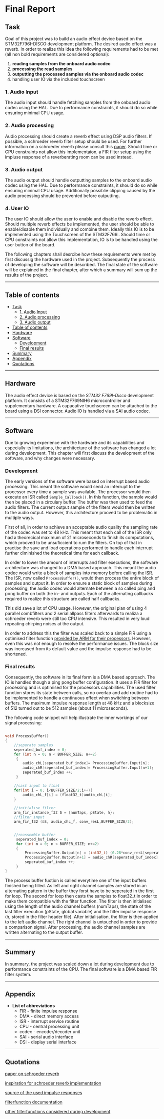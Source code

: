 # Final Report 

## Task
Goal of this project was to build an audio effect device based on the  STM32F796I-DISCO development platform. The desired audio effect was a reverb. In order to realize this idea the following requirements had to be met (all non bold requirements are considered optional):

1. __reading samples from the onboard audio codec__
2. __processing the read samples__
3. __outputting the processed samples via the onboard audio codec__
4. handling user IO via the included touchscreen

### 1. Audio Input
The audio input should handle fetching samples from the onboard audio codec using the HAL. Due to performance constraints, it should do so while ensuring minimal CPU usage.

### 2. Audio processing
Audio processing should create a reverb effect using DSP audio filters. If possible, a schroeder reverb filter setup should be used. For further information on a schroeder reverb please consult this [paper][Schröder reverb paper]. Should time or CPU constraints not allow this implementaion, a FIR filter setup using the impluse response of a reverberating room can be used instead. 

### 3. Audio output
The audio output should handle outputting samples to the onboard audio codec using the HAL. Due to performance constraints, it should do so while ensuring minimal CPU usage. Additionally possiblie clipping caused by the audio processing should be prevented before outputting.

### 4. User IO
The user IO should allow the user to enable and disable the reverb effect. Should multiple reverb effects be implemented, the user should be able to enable/disable them individually and combine them. Ideally this IO is to be implemented using the Touchscreen of the STM32F769I. Should time or CPU constraints not allow this implementation, IO is to be handled using the user button of the board.


The following chapters shall desrcibe how these requirements were met by first discussig the hardware used in the project. Subsequently the process of developing the software will be described. The final state of the software will be explained in the final chapter, after which a summary will sum up the results of the project. 

---

## Table of contents

  * [Task](#task)
    + [1. Audio Input](#1-audio-input)
    + [2. Audio processing](#2-audio-processing)
    + [3. Audio output](#3-audio-output)
  * [Table of contents](#table-of-contents)
  * [Hardware](#hardware)
  * [Software](#software)
    + [Development](#development)
    + [Final results](#final-results)
  * [Summary](#summary)
  * [Appendix](#appendix)
  * [Quotations](#quotations)


---

## Hardware
The audio effect device is based on the *STM32 F769I-Disco* development platform. It consists of a STM32F769NIH6 microcontroller and supplementary hardware. A capacative touchscreen can be attached to the board using a DSI connector. Audio IO is handled via a SAI audio codec. 

---

## Software
Due to growing experience with the hardware and its capabilities and especially its limitations, the architecture of the software has changed a lot during development. This chapter will first discuss the development of the software, and why changes were necessary. 

### Development
The early versions of the software were based on interrupt based audio processing. This meant the software would send an interrupt to the processor every time a sample was available. The processor would then execute an ISR called ```Sample_Callback()```. In this function, the sample would then be placed in a circulary buffer. The buffer was then used to feed the audio filters. The current output sample of the filters would then be written to the audio output. However, this architecture prooved to be problematic in multiple ways. 

First of all,  in order to achieve an acceptable audio quality the sampling rate of the codec was set to 48 kHz. This meant that each call of the ISR only had a theorecical maximum of 21 microseconds to finish its computations, which prooved to be unsuficcient to rum the filters. On top of that in practise the save and load operations performed to handle each interrupt further diminished the theoretical time for each callback. 

In order to lower the amount of interrupts and filter executions, the software architecture was changed to a DMA based approach. This meant the audio codec would write a block of samples into memory before calling the ISR. The ISR, now called ```ProcessBuffer()```, would then process the entire block of samples and output it. In order to ensure a static block of samples during processing, the audio codec would alternate between a so called ping and pong buffer on both the in- and outputs. Each of the alternating callbacks required to realize this structure are called half callbacks. 

This did save a lot of CPU usage. However, the original plan of using 4 parallel combfilters and 2 serial allpass filters afterwards to realiza a schroeder reverb were still too CPU intensive. This resulted in very loud repeating chirping noises at the output.

In order to address this the filter was scaled back to a simple FIR using a optimised filter function [provided by ARM for their processors][arm_fir_f32]. However, even this was not enough to resolve the performance issues. The block size was increased from its default value and the impulse response had to be shortened.



### Final results
Consequently, the software in its final form is a DMA based approach. The IO is handled though a ping pong buffer configuration. It uses a FIR filter for processing and is optimised for the processors capabilities. The used filter function stores its state between calls, so no overlap and add routine had to be implemented to handle a continuous effect when switching between buffers. The maximum impulse response length at 48 kHz and a blocksize of 512 turned out to be 512 samples (about 11 microseconds). 

The following code snippet will help illustrate the inner workings of our signal processing:
```c

void ProcessBuffer()
{
	//seperate samples
	seperated_buf_index = 0;
	for (int n = 0; n < BUFFER_SIZE; n+=2)
	 {
		audio_chL[seperated_buf_index]= ProcessingBuffer.Input[n];
	    audio_chR[seperated_buf_index]= ProcessingBuffer.Input[n+1];
	    seperated_buf_index ++;
	 }

    //cast input to float
	for(int i = 0; i<BUFFER_SIZE/2;i++){
		audio_chL_f[i] = (float32_t)audio_chL[i];
	}

    //initialise filter
	arm_fir_instance_f32 S = {numTaps, pState, h};
    //filter input
	arm_fir_f32 (&S, audio_chL_f, conv_resL,BUFFER_SIZE/2);


	//reassemble buffer
	 seperated_buf_index = 0;
	 for (int n = 0; n < BUFFER_SIZE; n+=2)
	 {
		 ProcessingBuffer.Output[n] = (int32_t) (0.28*conv_resL[seperated_buf_index]);
		 ProcessingBuffer.Output[n+1] = audio_chR[seperated_buf_index];
		 seperated_buf_index ++;
	 }
}


```
The process buffer fuction is called everytime one of the input buffers finished being filled. As left and right channel samples are stored in an alternating pattern in the buffer they forst have to be seperated in the first for loop. The second for loop then casts the samples to float32_t in order to make them compatible with the filter function. The filter is then initialised using the length of the audio channel buffers (numTaps), the state of the last filter execution (pState, global variable) and the filter impulse response (h, stored in the filter header file). After initialisation, the filter is then applied to the left audio channel. The right channel is untouched in order to provide a comparison signal. After processing, the audio channel samples are written alternating to the output buffer. 
<!-- todo:user IO
-->

---

## Summary

In summary, the project was scaled down a lot during development due to performance constraints of the CPU. The final software is a DMA based FIR filter system.  
<!-- todo:user IO
-->
---

## Appendix
- __List of abbreviations__
  - FIR - finite  impulse response
  - DMA - direct memory access
  - ISR - interrupt service routine
  - CPU - central processing unit
  - codec - encoder/decoder unit
  - SAI - serial audio interface
  - DSI - display serial interface
---

## Quotations
[paper on schroeder reverb][Schröder reverb paper]

[inspiration for schroeder reverb implementation][java reverb tutorial]

[source of the used impulse responses][echothief]

[filterfunction documentation][arm_fir_f32]

[other filterfunctions considered during development][CMSIS DSP]







[Schröder reverb paper]: https://pdfs.semanticscholar.org/48a5/32a015e3cbb863e28b6cca8ad4ca849065b7.pdf
[java reverb tutorial]: https://medium.com/the-seekers-project/coding-a-basic-reverb-algorithm-part-2-an-introduction-to-audio-programming-4db79dd4e325
[echothief]:http://www.echothief.com/
[toc]:https://ecotrust-canada.github.io/markdown-toc/
[CMSIS DSP]: https://www.keil.com/pack/doc/CMSIS/DSP/html/index.html
[arm_fir_f32]:https://www.keil.com/pack/doc/CMSIS/DSP/html/group__FIR.html#ga0cf008f650a75f5e2cf82d10691b64d9